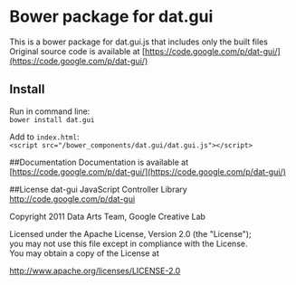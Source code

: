 # Bower package for dat.gui
This is a bower package for dat.gui.js that includes only the built files  
Original source code is available at [https://code.google.com/p/dat-gui/](https://code.google.com/p/dat-gui/)


## Install
Run in command line:   
`bower install dat.gui`

Add to `index.html`:  
`<script src="/bower_components/dat.gui/dat.gui.js"></script>`

##Documentation
Documentation is available at [https://code.google.com/p/dat-gui/](https://code.google.com/p/dat-gui/)  


##License
dat-gui JavaScript Controller Library  
http://code.google.com/p/dat-gui  

Copyright 2011 Data Arts Team, Google Creative Lab  

Licensed under the Apache License, Version 2.0 (the "License");  
you may not use this file except in compliance with the License.  
You may obtain a copy of the License at  

http://www.apache.org/licenses/LICENSE-2.0  
